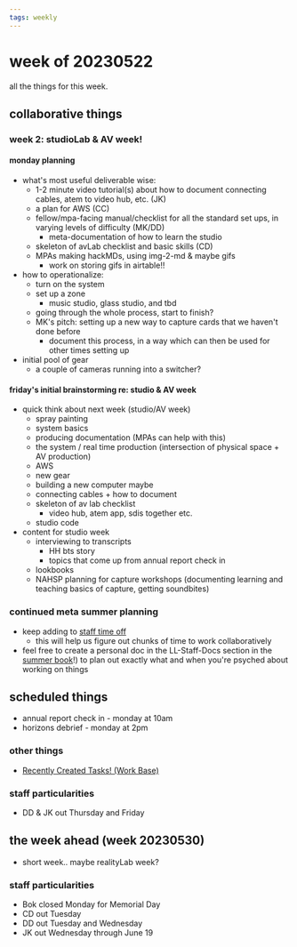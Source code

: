 ```yaml
---
tags: weekly
---
```


# week of 20230522

all the things for this week.

## collaborative things
### week 2: studioLab & AV week!
#### monday planning
* what's most useful deliverable wise:
    * 1-2 minute video tutorial(s) about how to document connecting cables, atem to video hub, etc. (JK)
    * a plan for AWS (CC)
    * fellow/mpa-facing manual/checklist for all the standard set ups, in varying levels of difficulty (MK/DD)
        * meta-documentation of how to learn the studio
    * skeleton of avLab checklist and basic skills (CD)
    * MPAs making hackMDs, using img-2-md & maybe gifs
        * work on storing gifs in airtable!!
* how to operationalize:
    * turn on the system
    * set up a zone
        * music studio, glass studio, and tbd
    * going through the whole process, start to finish?
    * MK's pitch: setting up a new way to capture cards that we haven't done before
        * document this process, in a way which can then be used for other times setting up
* initial pool of gear
    * a couple of cameras running into a switcher?
#### friday's initial brainstorming re: studio & AV week
- quick think about next week (studio/AV week)
    - spray painting
    - system basics
    - producing documentation (MPAs can help with this)
    - the system / real time production (intersection of physical space + AV production)
    - AWS
    - new gear
    - building a new computer maybe
    - connecting cables + how to document
    - skeleton of av lab checklist
        - video hub, atem app, sdis together etc.
    - studio code
- content for studio week
    - interviewing to transcripts
        - HH bts story
        - topics that come up from annual report check in
    - lookbooks
    - NAHSP planning for capture workshops (documenting learning and teaching basics of capture, getting soundbites)
### continued meta summer planning
* keep adding to [staff time off](/NdEcWuefTeqDA381_pFzvA)
    * this will help us figure out chunks of time to work collaboratively
* feel free to create a personal doc in the LL-Staff-Docs section in the [summer book](https://hackmd.io/@ll-summer-23/S1gFH5-4h/%2FpV2MFip-Rp2nv56uv3V8Lg)!) to plan out exactly what and when you're psyched about working on things 
## scheduled things
* annual report check in - monday at 10am
* horizons debrief - monday at 2pm

### other things
* [Recently Created Tasks! (Work Base)](https://airtable.com/appOZgrtA6p39x0mD/tblw2qHSWFA5VavYW/viwR7ZpD5MhtoznSO?blocks=hide)


### staff particularities
* DD & JK out Thursday and Friday


## the week ahead (week 20230530)
* short week.. maybe realityLab week?
### staff particularities
* Bok closed Monday for Memorial Day
* CD out Tuesday
* DD out Tuesday and Wednesday
* JK out Wednesday through June 19